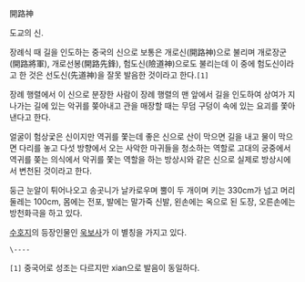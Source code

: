 開路神  

도교의 신.  

장례식 때 길을 인도하는 중국의 신으로 보통은 개로신(開路神)으로 불리며 개로장군(開路將軍), 개로선봉(開路先鋒), 험도신(險道神)으로도
불리는데 이 중에 험도신이라고 한 것은 선도신(先道神)을 잘못 발음한 것이라고 한다.`[1]`

장례 행렬에서 이 신으로 분장한 사람이 장례 행렬의 맨 앞에서 길을 인도하여 상여가 지나가는 길에 있는 악귀를 쫒아내고 관을 매장할 때는
무덤 구덩이 속에 있는 요괴를 쫓아낸다고 한다.  

얼굴이 험상궃은 신이지만 역귀를 쫓는데 좋은 신으로 산이 막으면 길을 내고 물이 막으면 다리를 놓고 다섯 방향에서 오는 사악한 마귀들을
청소하는 역할로 고대의 궁중에서 역귀를 쫒는 의식에서 악귀를 쫓는 역할을 하는 방상시와 같은 신으로 실제로 방상시에서 변천된 것이라고 한다.  

둥근 눈알이 튀어나오고 송곳니가 날카로우며 뿔이 두 개이며 키는 330cm가 넘고 머리 둘레는 100cm, 몸에는 전포, 발에는 말가죽
신발, 왼손에는 옥으로 된 도장, 오른손에는 방천화극을 하고 있다.  

[수호지](%EC%88%98%ED%98%B8%EC%A7%80.md)의 등장인물인
[욱보사](%EC%9A%B1%EB%B3%B4%EC%82%AC.md)가 이 별칭을 가지고 있다.

`\----`

`[1]` 중국어로 성조는 다르지만 xian으로 발음이 동일하다.

